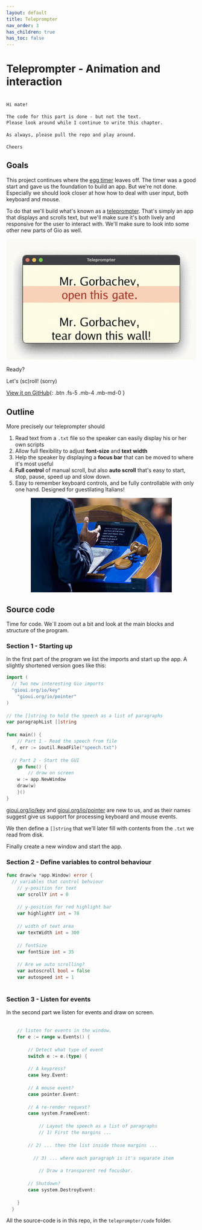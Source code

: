 ```yaml
---
layout: default
title: Teleprompter
nav_order: 3
has_children: true
has_toc: false
---
```



# Teleprompter - Animation and interaction

```

Hi mate!

The code for this part is done - but not the text. 
Please look around while I continue to write this chapter. 

As always, please pull the repo and play around.

Cheers

```

## Goals

This project continues where the [egg timer](../egg_timer/) leaves off. The timer was a good start and gave us the foundation to build an app. But we're not done. Especially we should look closer at how how to deal with user input, both keyboard and mouse. 

To do that we'll build what's known as a [teleprompter](https://en.wikipedia.org/wiki/Teleprompter). That's simply an app that displays and scrolls text, but we'll make sure it's both lively and responsive for the user to interact with. We'll make sure to look into some other new parts of Gio as well.

![Mr_Gorbachev_tear_down_this_wall](teleprompter_Mr_Gorbachev.gif)

Ready? 

Let's (sc)roll!
(sorry)

[View it on GitHub](https://github.com/jonegil/gui-with-gio/teleprompter/code){: .btn .fs-5 .mb-4 .mb-md-0 }

## Outline

More precisely our teleprompter should
1. Read text from a ```.txt``` file so the speaker can easily display his or her own scripts
1. Allow full flexibility to adjust **font-size** and **text width**
1. Help the speaker by displaying a **focus bar** that can be moved to where it's most useful
1. **Full control**  of manual scroll, but also **auto scroll** that's easy to start, stop, pause, speed up and slow down.
1. Easy to remember keyboard controls, and be fully controllable with only one hand. Designed for  guestilating Italians!

<p align="center">
  <img src="teleprompter_with_text.jpeg" alt="Teleprompter with text" height="250"/>
  <!--img src="teleprompter.jpeg" alt="Teleprompter and camera" height="250"/-->
</p>

## Source code

Time for code. We´ll zoom out a bit and look at the main blocks and structure of the program.


### Section 1 - Starting up

In the first part of the program we list the imports and start up the app. A slightly shortened version goes like this:

```go
import (
  // Two new interesting Gio imports
  "gioui.org/io/key"
	"gioui.org/io/pointer"
)

// the []string to hold the speech as a list of paragraphs
var paragraphList []string

func main() {
	// Part 1 - Read the speech from file
  f, err := ioutil.ReadFile("speech.txt")

  // Part 2 - Start the GUI
	go func() {
		// draw on screen
    w := app.NewWindow
    draw(w) 
	}()
}
```

[gioui.org/io/key]() and [gioui.org/io/pointer]() are new to us, and as their names suggest give us support for processing keyboard and mouse events.

We then define a ```[]string``` that we'll later fill with contents from the ```.txt``` we read from disk.

Finally create a new window and start the app.

### Section 2 - Define variables to control behaviour

```go
func draw(w *app.Window) error {
  // variables that control behviour
	// y-position for text
	var scrollY int = 0

	// y-position for red highlight bar
	var highlightY int = 78

	// width of text area
	var textWidth int = 300

	// fontSize
	var fontSize int = 35

	// Are we auto scrolling?
	var autoscroll bool = false
	var autospeed int = 1
  
```

### Section 3 - Listen for events
In the second part we listen for events and draw on screen.

```go

	// listen for events in the window.
	for e := range w.Events() {

		// Detect what type of event
		switch e := e.(type) {

		// A keypress?
		case key.Event:
	
		// A mouse event?
		case pointer.Event:
	
		// A re-render request?
		case system.FrameEvent:
	
			// Layout the speech as a list of paragraphs
			// 1) First the margins ...

        // 2) ... then the list inside those margins ...
				
          // 3) ... where each paragraph is it's separate item
			
			// Draw a transparent red focusbar.

		// Shutdown?
		case system.DestroyEvent:
	
    }
  }

```


All the source-code is in this repo, in the ```teleprompter/code``` folder.
